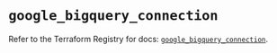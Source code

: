 # `google_bigquery_connection`

Refer to the Terraform Registry for docs: [`google_bigquery_connection`](https://registry.terraform.io/providers/hashicorp/google/5.37.0/docs/resources/bigquery_connection).
